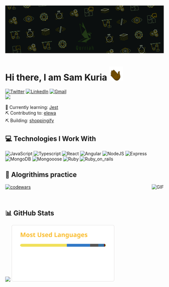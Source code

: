 ![banner](./assets/gruvQurriah.gif)

# Hi there, I am Sam Kuria <img src="./assets/wave.gif" alt="Wave Animated" width="45px" height="45px" />

<!-- <img align="right" alt="GIF" src="./assets/eCoder.gif" width="140em"/> -->

[![Twitter](https://img.shields.io/badge/Twitter-1e2122?style=flat&logo=twitter&logoColor=1DA1F2)](https://twitter.com/kuriah_sam)
[![LinkedIn](https://img.shields.io/badge/LinkedIn-1e2122?style=flat&logo=linkedin&logoColor=0A66C2)](https://www.linkedin.com/in/sam-kuria-0904b01a1)
[![Gmail](https://img.shields.io/badge/Email-1e2122?style=flat&logo=gmail&logoColor=D14836)](mailto:sammugire@gmail.com)
<br />
![](https://api.visitorbadge.io/api/VisitorHit?user=qurriahSam&repo=qurriahSam&labelColor=%231f2223&countColor=%23e0a92a&style=flat)

<!-- &nbsp; -->

🌱 Currently learning: [Jest](https://jestjs.io/)
<br>
⛏ Contributing to: [elewa](https://github.com/italanta/elewa)
<br>
⛏ Building: [shoppingify](https://github.com/qurriahSam/shoppingify)

## 💻 Technologies I Work With

![JavaScript](https://img.shields.io/badge/JavaScript-323330?style=flat&logo=javascript&logoColor=F7DF1E)
![Typescript](https://img.shields.io/badge/TypeScript-3178C6?style=flat&logo=typescript&logoColor=white)
![React](https://img.shields.io/badge/React-161A3B?style=flat&logo=react&logoColor=white)
![Angular](https://img.shields.io/badge/Angular-E23237?style=flat&logo=angular&logoColor=white)
![NodeJS](https://img.shields.io/badge/NodeJS-339933?style=flat&logo=node.js&logoColor=white)
![Express](https://img.shields.io/badge/Express-000000?style=flat&logo=express&logoColor=white)
![MongoDB](https://img.shields.io/badge/MongoDB-47A248?style=flat&logo=mongoDB&logoColor=white)
![Mongooose](https://img.shields.io/badge/Mongoose-880000?style=flat&logo=mongoose&logoColor=white)
![Ruby](https://img.shields.io/badge/Ruby-6B1915?style=flat&logo=ruby&logoColor=red)
![Ruby_on_rails](https://img.shields.io/badge/Ruby_on_rails-CC0000?style=flat&logo=ruby+on+rails&logoColor=white)

## 📱 Alogrithims practice

<img align ="right" alt="GIF" height="68px" src="https://octodex.github.com/images/daftpunktocat-guy.gif" />
<a href="https://www.codewars.com/users/Qurriah">
  <img alt="codewars" src="https://www.codewars.com/users/Qurriah/badges/small"/>
</a>

&nbsp;

## 📊 GitHub Stats

<!-- <p align="center">
    <a href="https://github.com/qurriahSam">
     <img height="180em" src="https://github-readme-stats.vercel.app/api?username=qurriahSam&count_private=true&show_icons=true&theme=gruvbox"/>
      <img height="180em" src="https://github-readme-stats.vercel.app/api/top-langs/?username=qurriahSam&theme=gruvbox"/>
    </a>
  </p> -->

<p>
  <img height="180em" src="https://github-readme-streak-stats.herokuapp.com?user=qurriahSam&theme=gruvbox&date_format=M%20j%5B%2C%20Y%5D&background=03010100" />
  <!-- <img height="180em" src="https://git-stats-il6osaqd6-qurriahsam.vercel.app/api/top-langs/?layout=compact&hide=html%2Ccss%2Cscss&bg_color=03010100&count_private=false&username=qurriahSam&theme=gruvbox"/> -->
     <img height="180em" src="./assets/top-langs.svg"/>
  <!-- &layout=donut -->
</p>

<!-- <img height="180em" src="https://github-readme-stats.vercel.app/api/top-langs/?username=qurriahSam&count_private=true&theme=gruvbox&hide=html,css&bg_color=03010100&layout=compact"/> -->

